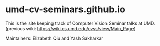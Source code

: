 # umd-cv-seminars.github.io

This is the site keeping track of Computer Vision Seminar talks at UMD. (previous wiki: https://wiki.cs.umd.edu/cvss/view/Main_Page)

Maintainers: Elizabeth Qiu and Yash Sakharkar
